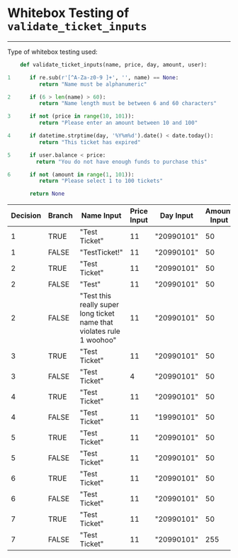 # Whitebox Testing of `validate_ticket_inputs`
---

Type of whitebox testing used: 

```python
    def validate_ticket_inputs(name, price, day, amount, user):

1      if re.sub(r'[^A-Za-z0-9 ]+', '', name) == None:
          return "Name must be alphanumeric"

2      if (6 > len(name) > 60):
          return "Name length must be between 6 and 60 characters"

3      if not (price in range(10, 101)):
          return "Please enter an amount between 10 and 100"

4      if datetime.strptime(day, '%Y%m%d').date() < date.today():
          return "This ticket has expired"

5      if user.balance < price:
         return "You do not have enough funds to purchase this"

6      if not (amount in range(1, 101)):
          return "Please select 1 to 100 tickets"

       return None
```

|Decision|Branch|Name Input|Price Input|Day Input|Amount Input|User.balance Input|Test Number|
|---|---|---|---|---|---|---|---|
|1|TRUE|"Test Ticket"|11|"20990101"|50|5000|1|
|1|FALSE|"TestTicket!"|11|"20990101"|50|5000|2|
|2|TRUE|"Test Ticket"|11|"20990101"|50|5000|1|
|2|FALSE|"Test"|11|"20990101"|50|5000|3|
|2|FALSE|"Test this really super long ticket name that violates rule 1 woohoo"|11|"20990101"|50|5000|3|
|3|TRUE|"Test Ticket"|11|"20990101"|50|5000|1|
|3|FALSE|"Test Ticket"|4|"20990101"|50|5000|4|
|4|TRUE|"Test Ticket"|11|"20990101"|50|5000|1|
|4|FALSE|"Test Ticket"|11|"19990101"|50|5000|5|
|5|TRUE|"Test Ticket"|11|"20990101"|50|5000|1|
|5|FALSE|"Test Ticket"|11|"20990101"|50|5000|6|
|6|TRUE|"Test Ticket"|11|"20990101"|50|5000|1|
|6|FALSE|"Test Ticket"|11|"20990101"|50|0|7|
|7|TRUE|"Test Ticket"|11|"20990101"|50|5000|1|
|7|FALSE|"Test Ticket"|11|"20990101"|255|5000|8|
